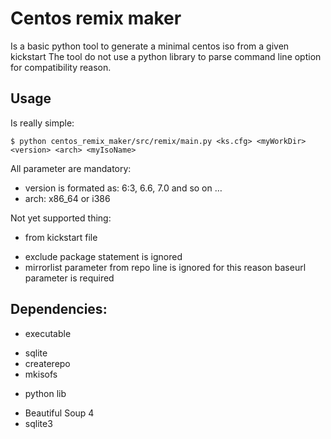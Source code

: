 # Centos remix maker

Is a basic python tool to generate a minimal centos iso from a given kickstart
The tool do not use a python library to parse command line option for compatibility reason.

## Usage

Is really simple: 

```
$ python centos_remix_maker/src/remix/main.py <ks.cfg> <myWorkDir> <version> <arch> <myIsoName>
```

All parameter are mandatory:
 - version is formated as: 6:3, 6.6, 7.0  and so on …
 - arch: x86_64 or i386

Not yet supported thing:
 - from  kickstart file
  * exclude package statement is ignored
  * mirrorlist parameter from repo line is ignored for this reason baseurl parameter is required

## Dependencies:
 - executable
  * sqlite
  * createrepo
  * mkisofs
 - python lib
  * Beautiful Soup 4
  * sqlite3
